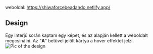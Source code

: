 weboldal: https://shiwaforcebeadando.netlify.app/
## Design
Egy interjú során kaptam egy képet, és az alapján kellett a weboldalt megcsinálni. Az "**A**" betűvel jelölt kártya a hover effektet jelzi.
![Pic of the design](https://github.com/patakiIstvan/interju/blob/master/assets/design.png?raw=true)